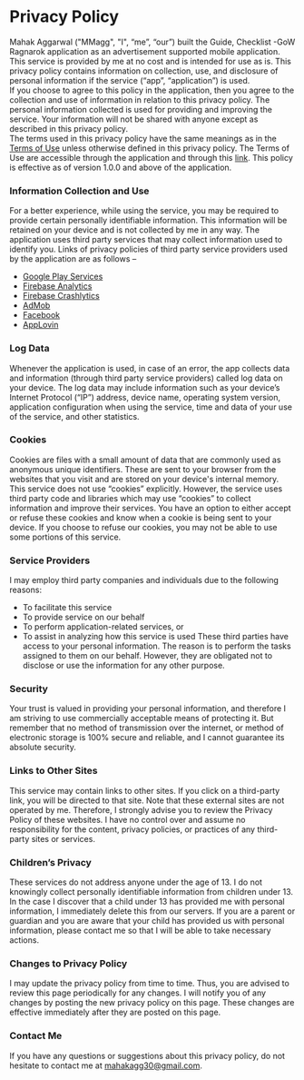 # Privacy Policy

Mahak Aggarwal ("MMagg", "I", “me”, “our”) built the Guide, Checklist -GoW Ragnarok application as an advertisement supported mobile application. This service is provided by me at no cost and is intended for use as is. This privacy policy contains information on collection, use, and disclosure of personal information if the service (“app”, “application”) is used.  
If you choose to agree to this policy in the application, then you agree to the collection and use of information in relation to this privacy policy. The personal information collected is used for providing and improving the service. Your information will not be shared with anyone except as described in this privacy policy.  
The terms used in this privacy policy have the same meanings as in the [Terms of Use](https://github.com/MMagg-dev/Guide_Checklist_God_of_War_Ragnarok/blob/main/legal/terms_of_use.md) unless otherwise defined in this privacy policy. The Terms of Use are accessible through the application and through this [link](https://github.com/MMagg-dev/Guide_Checklist_God_of_War_Ragnarok/blob/main/legal/terms_of_use.md).
This policy is effective as of version 1.0.0 and above of the application.


### Information Collection and Use
For a better experience, while using the service, you may be required to provide certain personally identifiable information. This information will be retained on your device and is not collected by me in any way. 
The application uses third party services that may collect information used to identify you. Links of privacy policies of third party service providers used by the application are as follows – 
* [Google Play Services](https://policies.google.com/privacy)
* [Firebase Analytics](https://firebase.google.com/policies/analytics)
* [Firebase Crashlytics](https://firebase.google.com/terms/crashlytics)
* [AdMob](https://support.google.com/admob/answer/6128543?hl=en)
* [Facebook](https://www.facebook.com/about/privacy/update/printable)
* [AppLovin](https://www.applovin.com/privacy/)


### Log Data
Whenever the application is used, in case of an error, the app collects data and information (through third party service providers) called log data on your device. The log data may include information such as your device’s Internet Protocol (“IP”) address, device name, operating system version, application configuration when using the service, time and data of your use of the service, and other statistics.

### Cookies
Cookies are files with a small amount of data that are commonly used as anonymous unique identifiers. These are sent to your browser from the websites that you visit and are stored on your device's internal memory.  
This service does not use “cookies” explicitly. However, the service uses third party code and libraries which may use “cookies” to collect information and improve their services. You have an option to either accept or refuse these cookies and know when a cookie is being sent to your device. If you choose to refuse our cookies, you may not be able to use some portions of this service. 

### Service Providers
I may employ third party companies and individuals due to the following reasons: 
*	To facilitate this service
*	To provide service on our behalf
*	To perform application-related services, or
*	To assist in analyzing how this service is used
These third parties have access to your personal information. The reason is to perform the tasks assigned to them on our behalf. However, they are obligated not to disclose or use the information for any other purpose. 

### Security
Your trust is valued in providing your personal information, and therefore I am striving to use commercially acceptable means of protecting it. But remember that no method of transmission over the internet, or method of electronic storage is 100% secure and reliable, and I cannot guarantee its absolute security.

### Links to Other Sites
This service may contain links to other sites. If you click on a third-party link, you will be directed to that site. Note that these external sites are not operated by me. Therefore, I strongly advise you to review the Privacy Policy of these websites. I have no control over and assume no responsibility for the content, privacy policies, or practices of any third-party sites or services.

### Children’s Privacy
These services do not address anyone under the age of 13. I do not knowingly collect personally identifiable information from children under 13. In the case I discover that a child under 13 has provided me with personal information, I immediately delete this from our servers. If you are a parent or guardian and you are aware that your child has provided us with personal information, please contact me so that I will be able to take necessary actions.

### Changes to Privacy Policy
I may update the privacy policy from time to time. Thus, you are advised to review this page periodically for any changes. I will notify you of any changes by posting the new privacy policy on this page. These changes are effective immediately after they are posted on this page.

### Contact Me
If you have any questions or suggestions about this privacy policy, do not hesitate to contact me at [mahakagg30@gmail.com](mailto:mahakagg30@gmail.com).

